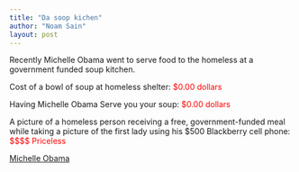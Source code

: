 ```yaml
---
title: "Da soop kichen"
author: "Noam Sain"
layout: post
---
```


Recently Michelle Obama went to serve food to the homeless at a government funded soup kitchen.

Cost of a bowl of soup at homeless shelter: <span style="color: red;">\$0.00 dollars</span>

Having Michelle Obama Serve you your soup: <span style="color: red;">\$0.00 dollars</span>

A picture of a homeless person receiving a free, government-funded meal while taking a picture of the first lady using his $500 Blackberry cell phone: <span style="color: red;">\$\$\$\$ Priceless</span>

[Michelle Obama](https://4.bp.blogspot.com/_8aN4krk1nsk/SjqJgeiqnwI/AAAAAAAAALY/Ghh06637BhM/s1600/ATT00000.jpeg "Michelle Obama")
